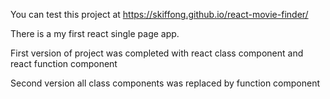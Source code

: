 You can test this project at https://skiffong.github.io/react-movie-finder/

There is a my first react single page app.

First version of project was completed with react class component and react function component

Second version all class components was replaced by function component